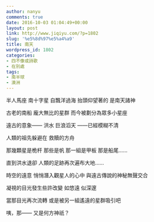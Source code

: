 ```yaml
---
author: nanyu
comments: true
date: 2016-10-03 01:04:49+00:00
layout: post
link: http://www.jiqiyu.com/?p=1802
slug: '%e5%8d%97%e5%a4%a9'
title: 南天
wordpress_id: 1802
categories:
- 四不像或詩歌
- 在別處
tags:
- 南半球
- 澳洲
---
```


​半人馬座
南十字星
自飄洋過海
抬頭仰望著的
是南天諸神

古老的南船
龐大無比的星群
而今被劃分為眾多小星座

遠古的意象——
洪水
巨浪滔天
——已經模糊不清

人類的祖先躲避在
救贖的方舟

那幾顆星是桅杆
那些是帆
那一組是甲板
那是船尾……

直到洪水退卻
人類的足跡再次遍布大地……

時空的遠意
悄悄潛入觀星人的心中
與遠古傳說的神秘無聲交合

凝視的目光發生些許改變
如悠遠
似深邃

當那目光再次流轉
或是被另一組遙遠的星群吸引吧

咦，那——
又是何方神祇？
